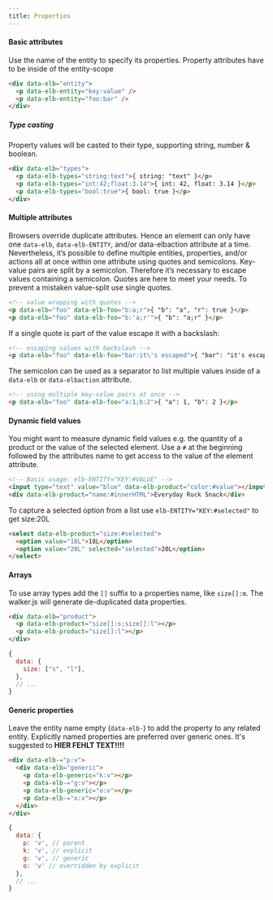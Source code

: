```yaml
---
title: Properties
---
```


#### Basic attributes

Use the name of the entity to specify its properties. Property attributes have to be inside of the entity-scope

```html
<div data-elb="entity">
  <p data-elb-entity="key:value" />
  <p data-elb-entity="foo:bar" />
</div>
```

##### Type casting

Property values will be casted to their type, supporting string, number & boolean.

```html
<div data-elb="types">
  <p data-elb-types="string:text">{ string: "text" }</p>
  <p data-elb-types="int:42;float:3.14">{ int: 42, float: 3.14 }</p>
  <p data-elb-types="bool:true">{ bool: true }</p>
</div>
```

#### Multiple attributes

Browsers override duplicate attributes. Hence an element can only have one `data-elb`, `data-elb-ENTITY`, and/or data-elbaction attribute at a time. Nevertheless, it’s possible to define multiple entities, properties, and/or actions all at once within one attribute using quotes and semicolons. 
Key-value pairs are split by a semicolon. Therefore it’s necessary to escape values containing a semicolon. Quotes are here to meet your needs. To prevent a mistaken value-split use single quotes.

```html
<!-- value wrapping with quotes -->
<p data-elb="foo" data-elb-foo="b:a;r">{ "b": "a", "r": true }</p>
<p data-elb="foo" data-elb-foo="b:'a;r'">{ "b": "a;r" }</p>
```

If a single quote is part of the value escape it with a backslash:

```html
<!-- escaping values with backslash -->
<p data-elb="foo" data-elb-foo="bar:it\'s escaped">{ "bar": "it's escaped" }</p>
```

The semicolon can be used as a separator to list multiple values inside of a `data-elb` or `data-elbaction` attribute.

```html
<!-- using multiple key-value pairs at once -->
<p data-elb="foo" data-elb-foo="a:1;b:2">{ "a": 1, "b": 2 }</p>
```

#### Dynamic field values

You might want to measure dynamic field values e.g. the quantity of a product or the value of the selected element. Use a `#` at the beginning followed by the attributes name to get access to the value of the element attribute.

```html
<!-- Basic usage: elb-ENTITY="KEY:#VALUE" -->
<input type="text" value="blue" data-elb-product="color:#value"></input>
<div data-elb-product="name:#innerHTML">Everyday Ruck Snack</div>
```

To capture a selected option from a list use `elb-ENTITY="KEY:#selected"` to get size:20L

```html
<select data-elb-product="size:#selected">
  <option value="18L">18L</option>
  <option value="20L" selected="selected">20L</option>
</select>
```

#### Arrays

To use array types add the `[]` suffix to a properties name, like `size[]:m`. The walker.js will generate de-duplicated data properties.

```html
<div data-elb="product">
  <p data-elb-product="size[]:s;size[]:l"></p>
  <p data-elb-product="size[]:l"></p>
</div>
```

```js
{
  data: {
    size: ["s", "l"],
  },
  // ...
}
```

#### Generic properties

Leave the entity name empty (`data-elb-`) to add the property to any related entity. Explicitly named properties are preferred over generic ones. It's suggested to <b> HIER FEHLT TEXT!!!!</b>

```html
<div data-elb-="p:v">
  <div data-elb="generic">
    <p data-elb-generic="k:v"></p>
    <p data-elb-="g:v"></p>
    <p data-elb-generic="o:v"></p>
    <p data-elb-="o:x"></p>
  </div>
</div>
```
```js
{
  data: {
    p: 'v', // parent
    k: 'v', // explicit
    g: 'v', // generic
    o: 'v' // overridden by explicit
  },
  // ...
}
```
